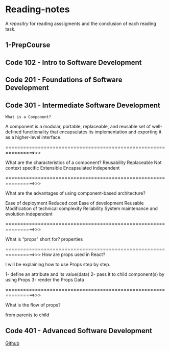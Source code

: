 # Reading-notes
  A *repositry* for reading asssigments and the conclusion of each reading task.
  
## 1-PrepCourse 
## Code 102 - Intro to Software Development
## Code 201 - Foundations of Software Development
## Code 301 - Intermediate Software Development
    What is a Component?
A component is a modular, portable, replaceable,
and reusable set of well-defined functionality that encapsulates its implementation and exporting it
 as a higher-level interface.


================================================================>>>

What are the characteristics of a component?
Reusability 
Replaceable 
Not context specific
Extensible 
Encapsulated 
Independent 

================================================================>>>

What are the advantages of using component-based architecture?

Ease of deployment
Reduced cost
Ease of development
Reusable 
Modification of technical complexity
Reliability 
System maintenance and evolution
Independent 

================================================================>>>

What is “props” short for?
properties 

================================================================>>>
How are props used in React?

I will be explaining how to use Props step by step.

1- define an attribute and its value(data)
2- pass it to child component(s) by using Props
3- render the Props Data

================================================================>>>

What is the flow of props?

from parents to child
## Code 401 - Advanced Software Development

[Github](https://github.com/Alhaimouni)
